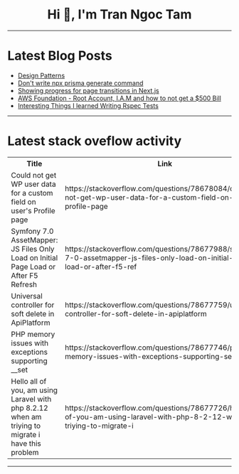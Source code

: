 <h1 align="center">Hi 👋, I'm Tran Ngoc Tam</h1>

---

# Latest Blog Posts 
<!-- BLOG-POST-LIST:START -->
- [Design Patterns](https://dev.to/oigorrudel/design-patterns-agb)
- [Don&#39;t write npx prisma generate command](https://dev.to/ashsajal/dont-write-npx-prisma-generate-command-42i6)
- [Showing progress for page transitions in Next.js](https://dev.to/logrocket/showing-progress-for-page-transitions-in-nextjs-878)
- [AWS Foundation - Root Account, I.A.M and how to not get a $500 Bill](https://dev.to/pokkan70/aws-foundation-root-account-iam-and-how-to-not-get-a-500-bill-5b32)
- [Interesting Things I learned Writing Rspec Tests](https://dev.to/sakuramilktea/interesting-things-i-learned-writing-rspec-tests-3o4n)
<!-- BLOG-POST-LIST:END -->

---

# Latest stack oveflow activity
<table>
  <tr><th>Title</th><th>Link</th></tr>
  <!-- STACKOVERFLOW:START --><tr><td>Could not get WP user data for a custom field on user&#39;s Profile page</td><td>https://stackoverflow.com/questions/78678084/could-not-get-wp-user-data-for-a-custom-field-on-users-profile-page</td></tr><tr><td>Symfony 7.0 AssetMapper: JS Files Only Load on Initial Page Load or After F5 Refresh</td><td>https://stackoverflow.com/questions/78677988/symfony-7-0-assetmapper-js-files-only-load-on-initial-page-load-or-after-f5-ref</td></tr><tr><td>Universal controller for soft delete in ApiPlatform</td><td>https://stackoverflow.com/questions/78677759/universal-controller-for-soft-delete-in-apiplatform</td></tr><tr><td>PHP memory issues with exceptions supporting __set</td><td>https://stackoverflow.com/questions/78677746/php-memory-issues-with-exceptions-supporting-set</td></tr><tr><td>Hello all of you, am using Laravel with php 8.2.12 when am triying to migrate i have this problem</td><td>https://stackoverflow.com/questions/78677726/hello-all-of-you-am-using-laravel-with-php-8-2-12-when-am-triying-to-migrate-i</td></tr><!-- STACKOVERFLOW:END -->
</table>

---


